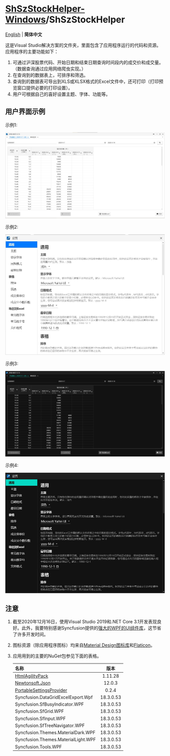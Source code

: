 # [ShSzStockHelper-Windows](https://github.com/ArvinZJC/ShSzStockHelper-Windows)/ShSzStockHelper

[English](https://github.com/ArvinZJC/ShSzStockHelper-Windows/blob/master/ShSzStockHelper/README.md) | **简体中文**

这是Visual Studio解决方案的文件夹，里面包含了应用程序运行的代码和资源。应用程序的主要功能如下：

1. 可通过沪深股票代码、开始日期和结束日期查询时间段内的成交价和成交量。（数据查询通过应用网络爬虫实现。）
2. 在查询到的数据表上，可排序和筛选。
3. 查询到的数据表可导出到XLS或XLSX格式的Excel文件中，还可打印（打印预览窗口提供必要的打印设置）。
4. 用户可根据自己的喜好设置主题、字体、功能等。

## 用户界面示例

示例1:

![UI1.jpg](./Images_README/UI1.jpg)

示例2:

![UI2.jpg](./Images_README/UI2.jpg)

示例3:

![UI3.jpg](./Images_README/UI3.jpg)

示例4:

![UI4.jpg](./Images_README/UI4.jpg)

## 注意

1. 截至2020年12月16日，使用Visual Studio 2019和.NET Core 3.1开发表现良好。此外，我要特别感谢Syncfusion提供的[强大的WPF的UI组件库](https://www.syncfusion.com/wpf-ui-controls)，这节省了许多开发时间。
2. 图标资源（除应用程序图标）均来自[Material Design图标库](https://material.io/resources/icons/?style=baseline)和[Flaticon](https://www.flaticon.com/)。
3. 应用用到的主要的NuGet包参见下面的表格。

    | 名称 | 版本 |
    | :-- | :--: |
    | [HtmlAgilityPack](https://html-agility-pack.net/) | 1.11.28 |
    | [Newtonsoft.Json](https://www.newtonsoft.com/json) | 12.0.3 |
    | [PortableSettingsProvider](https://github.com/Bluegrams/SettingsProviders) | 0.2.4 |
    | Syncfusion.DataGridExcelExport.Wpf | 18.3.0.53 |
    | Syncfusion.SfBusyIndicator.WPF | 18.3.0.53 |
    | Syncfusion.SfGrid.WPF | 18.3.0.53 |
    | Syncfusion.SfInput.WPF | 18.3.0.53 |
    | Syncfusion.SfTreeNavigator.WPF | 18.3.0.53 |
    | Syncfusion.Themes.MaterialDark.WPF | 18.3.0.53 |
    | Syncfusion.Themes.MaterialLight.WPF | 18.3.0.53 |
    | Syncfusion.Tools.WPF | 18.3.0.53 |
